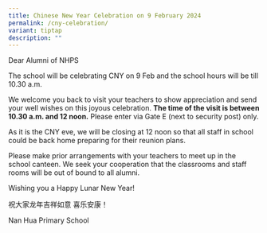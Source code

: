 ```yaml
---
title: Chinese New Year Celebration on 9 February 2024
permalink: /cny-celebration/
variant: tiptap
description: ""
---
```

<p>Dear Alumni of NHPS</p>
<p>The school will be celebrating CNY on 9 Feb and the school hours will
be till 10.30 a.m.</p>
<p>We welcome you back to visit your teachers to show appreciation and send
your well wishes on this joyous celebration. <strong>The time of the visit is between 10.30 a.m. and 12 noon.</strong> Please
enter via Gate E (next to security post) only.</p>
<p>As it is the CNY eve, we will be closing at 12 noon so that all staff
in school could be back home preparing for their reunion plans.</p>
<p>Please make prior arrangements with your teachers to meet up in the school
canteen. We seek your cooperation that the classrooms and staff rooms will
be out of bound to all alumni.</p>
<p>Wishing you a Happy Lunar New Year!</p>
<p>祝大家龙年吉祥如意 喜乐安康！</p>
<p>Nan Hua Primary School</p>